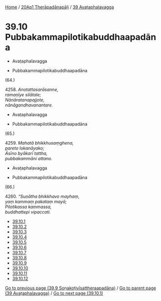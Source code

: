 
[Home](/) / [20Ap1 Therāpadānapāḷi](...md) / [39 Avaṭaphalavagga](../20Ap1/39.md)

# 39.10 Pubbakammapilotikabuddhaapadāna

* Avaṭaphalavagga

* Pubbakammapilotikabuddhaapadāna

(64.)

4258\. _Anotattasarāsanne,_  
_ramaṇīye silātale;_  
_Nānāratanapajjote,_  
_nānāgandhavanantare._  


* Avaṭaphalavagga

* Pubbakammapilotikabuddhaapadāna

(65.)

4259\. _Mahatā bhikkhusaṃghena,_  
_pareto lokanāyako;_  
_Āsīno byākarī tattha,_  
_pubbakammāni attano._  


* Avaṭaphalavagga

* Pubbakammapilotikabuddhaapadāna

(66.)

4260\. _“Suṇātha bhikkhavo mayhaṃ,_  
_yaṃ kammaṃ pakataṃ mayā;_  
_Pilotikassa kammassa,_  
_buddhattepi vipaccati._  


* [39.10.1](39.10/39.10.1.md)
* [39.10.2](39.10/39.10.2.md)
* [39.10.3](39.10/39.10.3.md)
* [39.10.4](39.10/39.10.4.md)
* [39.10.5](39.10/39.10.5.md)
* [39.10.6](39.10/39.10.6.md)
* [39.10.7](39.10/39.10.7.md)
* [39.10.8](39.10/39.10.8.md)
* [39.10.9](39.10/39.10.9.md)
* [39.10.10](39.10/39.10.10.md)
* [39.10.11](39.10/39.10.11.md)
* [39.10.12](39.10/39.10.12.md)

[Go to previous page (39.9 Soṇakoṭivīsattheraapadāna)](39.9.md) / [Go to parent page (39 Avaṭaphalavagga)](../20Ap1/39.md) / [Go to next page (39.10.1)](39.10/39.10.1.md)



